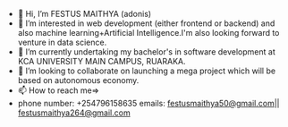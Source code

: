 - 👋 Hi, I’m FESTUS MAITHYA (adonis)
- 👀 I’m interested in web development (either frontend or backend) and also machine learning+Artificial Intelligence.I'm also looking forward to venture in data science.
- 🌱 I’m currently undertaking my bachelor's in software development at KCA UNIVERSITY MAIN CAMPUS, RUARAKA.
- 💞️ I’m looking to collaborate on launching a mega  project which will be based on autonomous economy. 
- 📫 How to reach me=>
- phone number:
      +254796158635
emails:
       festusmaithya50@gmail.com||
       festusmaithya264@gmail.com
<!---
festusmaithya/festusmaithya is a ✨ special ✨ repository because its `README.md` (this file) appears on your GitHub profile.
You can click the Preview link to take a look at your changes.
--->
